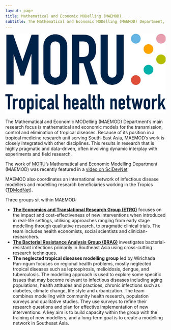 ```yaml
---
layout: page
title: Mathematical and Economic MODelling (MAEMOD)
subtitle: The Mathematical and Economic MODelling (MAEMOD) Department, Mahidol-Oxford Tropical Medicine Research Unit (MORU)
---
```

![MORU logo](/img/Moru.webp)

The Mathematical and Economic MODelling (MAEMOD) Department’s main research focus is mathematical and economic models for the transmission, control and elimination of tropical diseases. Because of its position in a tropical medicine research unit serving South-East Asia, MAEMOD’s work is closely integrated with other disciplines. This results in research that is highly pragmatic and data-driven, often involving dynamic interplay with experiments and field research.

The work of [MORU](http://www.tropmedres.ac)’s Mathematical and Economic Modelling Department (MAEMOD) was recently featured in a [video on SciDevNet](http://www.scidev.net/global/malaria/multimedia/maths-weapon-against-malaria.html)

MAEMOD also coordinates an international network of infectious disease modellers and modelling research beneficiaries working in the Tropics ([TDModNet](http://www.tdmod.net/)). 

Three groups sit within MAEMOD:

- **[The Economics and Translational Research Group (ETRG)](http://www.tropmedres.ac/the-economics-and-translational-research-group-etrg)** focuses on the impact and cost-effectiveness of new interventions when introduced in real-life settings, utilising approaches ranging from early stage modelling through qualitative research, to pragmatic clinical trials. The team includes health economists, social scientists and clinician-researchers.
- **[The Bacterial Resistance Analysis Group (BRAG)](http://www.tropmedres.ac/about-the-bacterial-resistance-analysis-group-brag)** investigates bacterial-resistant infections primarily in Southeast Asia using cross-cutting research techniques.
- **The neglected tropical diseases modelling group** led by Wirichada Pan-ngum focuses on regional health problems, mostly neglected tropical diseases such as leptospirosis, melioidosis, dengue, and tuberculosis. The modelling approach is used to explore some specific issues that may become relevant to infectious diseases including aging populations, health attitudes and practices, chronic infections such as diabetes, climate change, life style and urbanization. The team combines modelling with community health research, population surveys and qualitative studies. They use surveys to refine their research questions and plan for effective implementation of new interventions. A key aim is to build capacity within the group with the training of new modellers, and a long-term goal is to create a modelling network in Southeast Asia.

